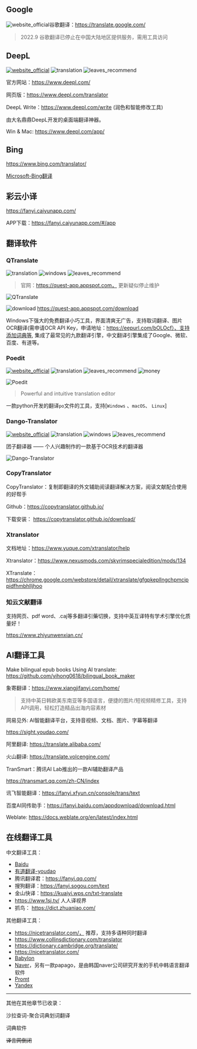 ## Google

![website_official](https://gitbook07.oss-cn-hangzhou.aliyuncs.com/website_official.svg)谷歌翻译：https://translate.google.com/

> 2022.9 谷歌翻译已停止在中国大陆地区提供服务，需用工具访问

## DeepL
[![website_official](https://gitbook07.oss-cn-hangzhou.aliyuncs.com/website_official.svg)](https://www.deepl.com/) ![translation](https://gitbook07.oss-cn-hangzhou.aliyuncs.com/translation.svg)  ![leaves_recommend](https://gitbook07.oss-cn-hangzhou.aliyuncs.com/leaves_rec.svg)   

官方网站：https://www.deepl.com/

网页版：https://www.deepl.com/translator

DeepL Write：https://www.deepl.com/write  (润色和智能修改工具)

由大名鼎鼎DeepL开发的桌面端翻译神器。

Win & Mac: https://www.deepl.com/app/

## Bing

https://www.bing.com/translator/ 

[Microsoft-Bing翻译](https://www.bing.com/translator)

## 彩云小译

https://fanyi.caiyunapp.com/

APP下载：https://fanyi.caiyunapp.com/#/app

## 翻译软件

### QTranslate
![translation](https://gitbook07.oss-cn-hangzhou.aliyuncs.com/translation.svg) ![windows](https://gitbook07.oss-cn-hangzhou.aliyuncs.com/windows.svg) ![leaves_recommend](https://gitbook07.oss-cn-hangzhou.aliyuncs.com/leaves_rec.svg) 

> 官网：https://quest-app.appspot.com， 更新疑似停止维护

![QTranslate](../../.gitbook/assets/z-study-lang-q-translate.jpg)

![download](https://gitbook07.oss-cn-hangzhou.aliyuncs.com/download.svg) https://quest-app.appspot.com/download

Windows下强大的免费翻译小巧工具，界面清爽无广告，支持取词翻译、图片OCR翻译(需申请OCR API Key，申请地址：https://eepurl.com/bOLOcf）、支持添加词典等, 集成了最常见的九款翻译引擎，中文翻译引擎集成了Google、微软、百度、有道等。

### Poedit  
[![website_official](https://gitbook07.oss-cn-hangzhou.aliyuncs.com/website_official.svg)](https://poedit.net/) ![translation](https://gitbook07.oss-cn-hangzhou.aliyuncs.com/translation.svg)  ![leaves_recommend](https://gitbook07.oss-cn-hangzhou.aliyuncs.com/leaves_rec.svg)  ![money](https://gitbook07.oss-cn-hangzhou.aliyuncs.com/money_pay.svg) 

![Poedit](../../.gitbook/assets/z-study-lang-poedit.jpg)

> Powerful and intuitive translation editor

一款python开发的翻译`po`文件的工具，支持[`Windows` 、`macOS`、 `Linux`]

### Dango-Translator
[![website_official](https://gitbook07.oss-cn-hangzhou.aliyuncs.com/website_official.svg)](https://github.com/PantsuDango/Dango-Translator) ![translation](https://gitbook07.oss-cn-hangzhou.aliyuncs.com/translation.svg) ![windows](https://gitbook07.oss-cn-hangzhou.aliyuncs.com/windows.svg) ![leaves_recommend](https://gitbook07.oss-cn-hangzhou.aliyuncs.com/leaves_rec.svg) 

团子翻译器 —— 个人兴趣制作的一款基于OCR技术的翻译器

![Dango-Translator](../../.gitbook/assets/z-study-lang-dango-translate.jpg)

### CopyTranslator

CopyTranslator：复制即翻译的外文辅助阅读翻译解决方案，阅读文献配合使用的好帮手

Github：https://copytranslator.github.io/

下载安装： https://copytranslator.github.io/download/

### Xtranslator

文档地址：https://www.yuque.com/xtranslator/help

Xtranslator：https://www.nexusmods.com/skyrimspecialedition/mods/134

XTranslate：https://chrome.google.com/webstore/detail/xtranslate/gfgpkepllngchpmcippidfhmbhlljhoo

### 知云文献翻译

支持网页、pdf word、.caj等多翻译引藥切换，支持中英互译特有学术引擎优化质量好！

https://www.zhiyunwenxian.cn/

## AI翻译工具

Make bilingual epub books Using AI translate: https://github.com/yihong0618/bilingual_book_maker

象寄翻译：https://www.xiangjifanyi.com/home/

> 支持中英日韩欧美东南亚等多国语言，便捷的图片/短视频精修工具，支持API调用，轻松打造精品出海内容素材

网易见外: AI智能翻译平台，支持音视频、文档、图片、字幕等翻译

https://sight.youdao.com/

阿里翻译: https://translate.alibaba.com/

火山翻译: https://translate.volcengine.com/

TranSmart：腾讯AI Lab推出的一款AI辅助翻译产品

https://transmart.qq.com/zh-CN/index

讯飞智能翻译：https://fanyi.xfyun.cn/console/trans/text

百度AI同传助手：https://fanyi.baidu.com/appdownload/download.html

Weblate: https://docs.weblate.org/en/latest/index.html

## 在线翻译工具

中文翻译工具：
- [Baidu](http://fanyi.baidu.com/)
- [有道翻译-youdao](http://fanyi.youdao.com/)
- 腾讯翻译君：https://fanyi.qq.com/
- 搜狗翻译：https://fanyi.sogou.com/text
- 金山快译：https://kuaiyi.wps.cn/txt-translate
- https://www.1sj.tv/ 人人译视界
- 抓鸟： https://dict.zhuaniao.com/

其他翻译工具：

- https://nicetranslator.com/， 推荐，支持多语种同时翻译
- https://www.collinsdictionary.com/translator
- https://dictionary.cambridge.org/translate/
- https://nicetranslator.com/
- [Babylon](http://translation.babylon-software.com/)
- [Naver](http://translate.naver.com/)，另有一款papago，是由韩国naver公司研究开发的手机中韩语言翻译软件
- [Promt](http://www.online-translator.com/)
- [Yandex](https://translate.yandex.com/)

----

其他在其他章节已收录：

沙拉查词-聚合词典划词翻译

词典软件

~~译言网倒闭~~